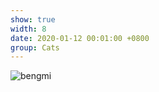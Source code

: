 ```yaml
---
show: true
width: 8
date: 2020-01-12 00:01:00 +0800
group: Cats
---
```

<div>
    <img data-src="{{ 'assets/images/etc/bengmi_1.jpg' | relative_url }}" class="lazy w-100 rounded" src="{{ '/assets/images/empty_300x200.png' | relative_url }}" data-toggle="tooltip" data-placement="top" title="bengmi">
</div>

